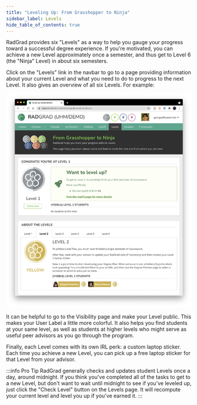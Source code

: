 ```yaml
---
title: "Leveling Up: From Grasshopper to Ninja"
sidebar_label: Levels
hide_table_of_contents: true
---
```


RadGrad provides six "Levels" as a way to help you gauge your progress toward a successful degree experience.  If you're motivated, you can achieve a new Level approximately once a semester, and thus get to Level 6 (the "Ninja" Level) in about six semesters.

Click on the "Levels" link in the navbar to go to a page providing information about your current Level and what you need to do to progress to the next Level. It also gives an overview of all six Levels.  For example:

![](/img/user-guide/new-student/levels-page.png)

It can be helpful to go to the Visibility page and make your Level public. This makes your User Label a little more colorful. It also helps you find students at your same level, as well as students at higher levels who might serve as useful peer advisors as you go through the program.

Finally, each Level comes with its own IRL perk: a custom laptop sticker.  Each time you achieve a new Level, you can pick up a free laptop sticker for that Level from your advisor.

:::info Pro Tip
RadGrad generally checks and updates student Levels once a day, around midnight.  If you think you've completed all of the tasks to get to a new Level, but don't want to wait until midnight to see if you've leveled up, just click the "Check Level" button on the Levels page. It will recompute your current level and level you up if you've earned it.
:::
